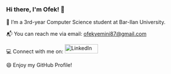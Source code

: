 ### Hi there, I'm Ofek! 👋
:open_book: I’m a 3rd-year Computer Science student at Bar-Ilan University.

:mailbox_with_mail: You can reach me via email: ofekyemini87@gmail.com

:computer: Connect with me on: 
<a href="https://www.linkedin.com/in/ofek-yemini-91792b254/" target="_blank">
<img src="https://img.shields.io/badge/LinkedIn-0077B5?style=for-the-badge&logo=linkedin&logoColor=white" alt="LinkedIn" height="25" width="90"/>
</a>

:smile: Enjoy my GitHub Profile!
